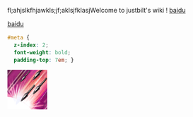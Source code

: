 fl;ahjslkfhjawkls;jf;aklsjfklasjWelcome to justbilt's wiki !
[baidu](http://www.baidu.com/)

[baidu](www.baidu.com)


```css
#meta {
  z-index: 2;
  font-weight: bold;
  padding-top: 7em; }
```

![hhh](image/lordSkillIcons_UserSkill_12.png)